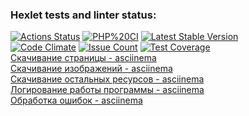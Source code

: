 ### Hexlet tests and linter status:
[![Actions Status](https://github.com/MT-cod/php-testing-project-lvl1/workflows/hexlet-check/badge.svg)](https://github.com/MT-cod/php-testing-project-lvl1/actions)
[![PHP%20CI](https://github.com/MT-cod/php-testing-project-lvl1/workflows/PHP%20CI/badge.svg)](https://github.com/MT-cod/php-testing-project-lvl1/actions)
[![Latest Stable Version](https://img.shields.io/packagist/v/mt-cod/php-testing-project-lvl1.svg)](https://packagist.org/packages/mt-cod/php-testing-project-lvl1)
<br>
[![Code Climate](https://codeclimate.com/github/MT-cod/php-testing-project-lvl1/badges/gpa.svg)](https://codeclimate.com/github/MT-cod/php-testing-project-lvl1)
[![Issue Count](https://codeclimate.com/github/MT-cod/php-testing-project-lvl1/badges/issue_count.svg)](https://codeclimate.com/github/MT-cod/php-testing-project-lvl1/issues)
[![Test Coverage](https://codeclimate.com/github/MT-cod/php-testing-project-lvl1/badges/coverage.svg)](https://codeclimate.com/github/MT-cod/php-testing-project-lvl1/coverage)
<br>
<a href="https://asciinema.org/a/bTcfN43EkeFPNEm6zdZtNpKH1">Скачивание страницы - asciinema</a>
<br>
<a href="https://asciinema.org/a/8H1fPin1r4FKAHYP8FlWWuOpO">Скачивание изображений - asciinema</a>
<br>
<a href="https://asciinema.org/a/27DxJZ8EEHb2oyTlYrobOB5Yn">Скачивание остальных ресурсов - asciinema</a>
<br>
<a href="https://asciinema.org/a/epvQuUD8FpB8Ypx16hOHYLLc0">Логирование работы программы - asciinema</a>
<br>
<a href="https://asciinema.org/a/iqCu90Ejdj4XUehh20a6vWjmI">Обработка ошибок - asciinema</a>
<br>
